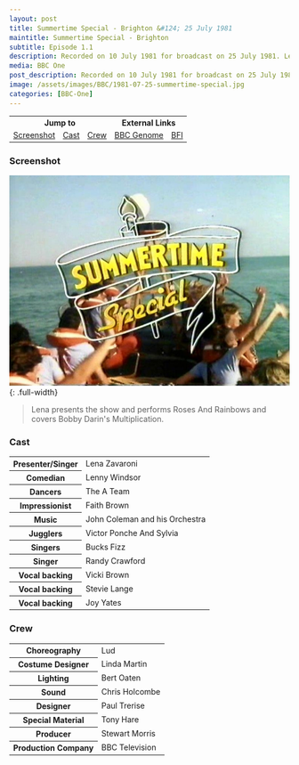 ```yaml
---
layout: post
title: Summertime Special - Brighton &#124; 25 July 1981
maintitle: Summertime Special - Brighton
subtitle: Episode 1.1
description: Recorded on 10 July 1981 for broadcast on 25 July 1981. Lena presents the show and performs Roses And Rainbows and covers Bobby Darin’s Multiplication.
media: BBC One
post_description: Recorded on 10 July 1981 for broadcast on 25 July 1981. Lena presents the show and performs Roses And Rainbows and covers Bobby Darin’s Multiplication.
image: /assets/images/BBC/1981-07-25-summertime-special.jpg
categories: [BBC-One]
---
```


<table style="text-align:center;">
<tr>
<th colspan="3">Jump to</th>
<th colspan="2">External Links</th>
</tr>

<tr>
<td><a href="#screenshot">Screenshot</a></td>
<td><a href="#cast">Cast</a></td>
<td><a href="#crew">Crew</a></td>
<td><a href="https://genome.ch.bbc.co.uk/schedules/bbcone/london/1981-07-25#at-20.20">BBC Genome</a></td>
<td><a href="https://www.bfi.org.uk/films-tv-people/4ce2b7749e82e">BFI</a></td>
</tr>
</table>

### Screenshot
![Screenshot of Programme ID For Summertime Special](/assets/images/BBC/1981-07-25-summertime-special.jpg){: .full-width}

> Lena presents the show and performs Roses And Rainbows and covers Bobby Darin's Multiplication.

### Cast
<table>
<tr><th>Presenter&#47;Singer</th><td>Lena Zavaroni</td></tr>
<tr><th>Comedian</th><td>Lenny Windsor</td></tr>
<tr><th>Dancers</th><td>The A Team</td></tr>
<tr><th>Impressionist</th><td>Faith Brown</td></tr>
<tr><th>Music</th><td>John Coleman and his Orchestra</td></tr>
<tr><th>Jugglers</th><td>Victor Ponche And Sylvia</td></tr>
<tr><th>Singers</th><td>Bucks Fizz</td></tr>
<tr><th>Singer</th><td>Randy Crawford</td></tr>
<tr><th>Vocal backing</th><td>Vicki Brown</td></tr>
<tr><th>Vocal backing</th><td>Stevie Lange</td></tr>
<tr><th>Vocal backing</th><td>Joy Yates</td></tr>
</table>

### Crew
<table>
<tr><th>Choreography</th><td>Lud</td></tr>
<tr><th>Costume Designer</th><td>Linda Martin</td></tr>
<tr><th>Lighting</th><td>Bert Oaten</td></tr>
<tr><th>Sound</th><td>Chris Holcombe</td></tr>
<tr><th>Designer</th><td>Paul Trerise</td></tr>
<tr><th>Special Material</th><td>Tony Hare</td></tr>
<tr><th>Producer</th><td>Stewart Morris</td></tr>
<tr><th>Production Company</th><td>BBC Television</td></tr>
</table>

<style>
.dt-published {display: none;}
.post-meta:after {content: "Recorded on 10 July 1981 for broadcast on 25 July 1981";}
.height-adjust1 {width:auto; height:350px;}
.height-adjust2 {width:auto; height:307px;}
.adjust {margin-left:340px;}
</style>


